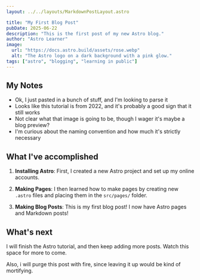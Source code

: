 ```yaml
---
layout: ../../layouts/MarkdownPostLayout.astro

title: "My First Blog Post"
pubDate: 2025-06-22
description: "This is the first post of my new Astro blog."
author: "Astro Learner"
image:
  url: "https://docs.astro.build/assets/rose.webp"
  alt: "The Astro logo on a dark background with a pink glow."
tags: ["astro", "blogging", "learning in public"]
---
```


## My Notes

- Ok, I just pasted in a bunch of stuff, and I'm looking to parse it
- Looks like this tutorial is from 2022, and it's probably a good sign that it still works
- Not clear what that image is going to be, though I wager it's maybe a blog preview?
- I'm curious about the naming convention and how much it's strictly necessary

## What I've accomplished

1. **Installing Astro**: First, I created a new Astro project and set up my online accounts.

2. **Making Pages**: I then learned how to make pages by creating new `.astro` files and placing them in the `src/pages/` folder.

3. **Making Blog Posts**: This is my first blog post! I now have Astro pages and Markdown posts!

## What's next

I will finish the Astro tutorial, and then keep adding more posts. Watch this space for more to come.

Also, i will purge this post with fire, since leaving it up would be kind of mortifying.
